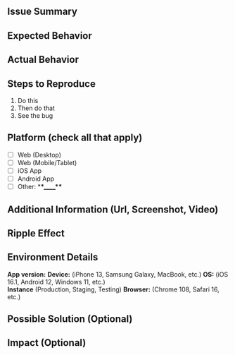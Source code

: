 ## Issue Summary

<!-- Write 2-3 lines short summary -->

## Expected Behavior

<!-- What should happen? -->

## Actual Behavior

<!-- What happens instead? -->

## Steps to Reproduce

1. Do this
2. Then do that
3. See the bug

## Platform (check all that apply)

- [ ] Web (Desktop)
- [ ] Web (Mobile/Tablet)
- [ ] iOS App
- [ ] Android App
- [ ] Other: \***\*\_\_\_\_\*\***

## Additional Information (Url, Screenshot, Video)

<!-- Include screenshots, video, or code if helpful -->

## Ripple Effect

<!-- What other areas can be effected? -->

## Environment Details

**App version:**
**Device:** (iPhone 13, Samsung Galaxy, MacBook, etc.)
**OS:** (iOS 16.1, Android 12, Windows 11, etc.)  
**Instance** (Production, Staging, Testing)
**Browser:** (Chrome 108, Safari 16, etc.)

## Possible Solution (Optional)

<!-- Any ideas for a fix or what might be causing this? -->

## Impact (Optional)

<!-- Like User experience, Performance -->
